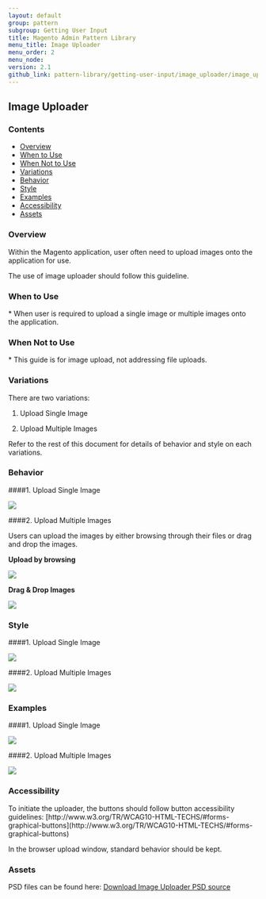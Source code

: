 ```yaml
---
layout: default
group: pattern
subgroup: Getting User Input
title: Magento Admin Pattern Library
menu_title: Image Uploader
menu_order: 2
menu_node:
version: 2.1
github_link: pattern-library/getting-user-input/image_uploader/image_uploader.md
---
```


<h2> Image Uploader </h2>

<h3>Contents</h3> 

* <a href="#overview">Overview</a>
* <a href="#whentouse">When to Use</a>
* <a href="#whennottouse">When Not to Use</a>
* <a href="#variations">Variations</a>
* <a href="#behavior">Behavior</a>
* <a href="#style">Style</a>
* <a href="#examples">Examples</a>
* <a href="#accessibility">Accessibility</a>
* <a href="#assets">Assets</a>

<h3 id="overview">Overview</h3>
Within the Magento application, user often need to upload images onto the application for use. 

The use of image uploader should follow this guideline.

<h3 id="whentouse">When to Use</h3>
* When user is required to upload a single image or multiple images onto the application.


<h3 id="whennottouse">When Not to Use</h3>
* This guide is for image upload, not addressing file uploads.


<h3 id="variations">Variations</h3>
There are two variations:

1. Upload Single Image

2. Upload Multiple Images

Refer to the rest of this document for details of behavior and style on each variations.


<h3 id="behavior">Behavior</h3>

####1. Upload Single Image

<img src="img/basic-image-uploader-behavior.jpg">

####2. Upload Multiple Images

Users can upload the images by either browsing through their files or drag and drop the images.

**Upload by browsing**

<img src="img/multi-image-uploader-behavior1.jpg">

**Drag & Drop Images**

<img src="img/multi-image-uploader-behavior2.jpg">


<h3 id="style">Style</h3>

####1. Upload Single Image

<img src="img/basic-image-uploader-style.jpg">

####2. Upload Multiple Images

<img src="img/multi-image-uploader-style.jpg">


<h3 id="examples">Examples</h3>


####1. Upload Single Image

<img src="img/basic-image-uploader-example.jpg">

####2. Upload Multiple Images

<img src="img/multi-image-uploader-example.jpg">



<h3 id="accessibility">Accessibility</h3>
To initiate the uploader, the buttons should follow button accessibility guidelines: [http://www.w3.org/TR/WCAG10-HTML-TECHS/#forms-graphical-buttons](http://www.w3.org/TR/WCAG10-HTML-TECHS/#forms-graphical-buttons)

In the browser upload window, standard behavior should be kept.


<h3 id="assets">Assets</h3>
PSD files can be found here:
<a href="src/magento-image-uploader.psd">Download Image Uploader PSD source</a>
